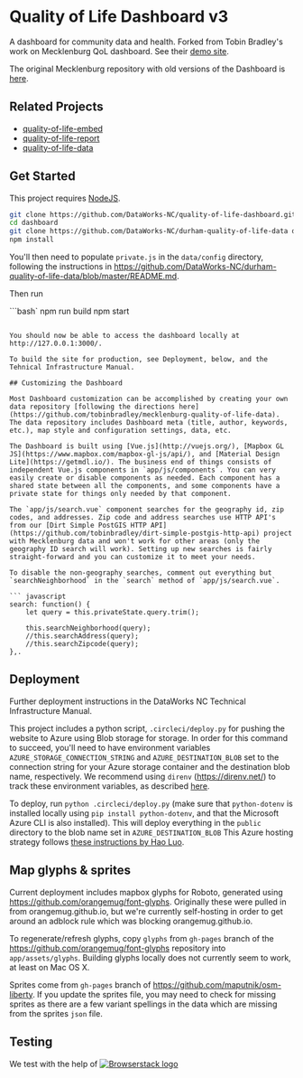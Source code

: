 # Quality of Life Dashboard v3

A dashboard for community data and health. Forked from Tobin Bradley's work on Mecklenburg QoL dashboard. See their [demo site](http://mcmap.org/qol-dev).

The original Mecklenburg repository with old versions of the Dashboard is [here](https://github.com/tobinbradley/Mecklenburg-County-Quality-of-Life-Dashboard).

## Related Projects

*   [quality-of-life-embed](https://github.com/tobinbradley/quality-of-life-embed)
*   [quality-of-life-report](https://github.com/tobinbradley/quality-of-life-report)
*   [quality-of-life-data](https://github.com/DataWorks-NC/durham-quality-of-life-data)

## Get Started

This project requires [NodeJS](https://nodejs.org).

``` bash
git clone https://github.com/DataWorks-NC/quality-of-life-dashboard.git dashboard
cd dashboard
git clone https://github.com/DataWorks-NC/durham-quality-of-life-data data
npm install
```

You'll then need to populate `private.js` in the `data/config` directory, following the instructions in https://github.com/DataWorks-NC/durham-quality-of-life-data/blob/master/README.md.

Then run

```bash`
npm run build
npm start
```

You should now be able to access the dashboard locally at http://127.0.0.1:3000/.

To build the site for production, see Deployment, below, and the Tehnical Infrastructure Manual.

## Customizing the Dashboard

Most Dashboard customization can be accomplished by creating your own data repository [following the directions here](https://github.com/tobinbradley/mecklenburg-quality-of-life-data). The data repository includes Dashboard meta (title, author, keywords, etc.), map style and configuration settings, data, etc.

The Dashboard is built using [Vue.js](http://vuejs.org/), [Mapbox GL JS](https://www.mapbox.com/mapbox-gl-js/api/), and [Material Design Lite](https://getmdl.io/). The business end of things consists of independent Vue.js components in `app/js/components`. You can very easily create or disable components as needed. Each component has a shared state between all the components, and some components have a private state for things only needed by that component.

The `app/js/search.vue` component searches for the geography id, zip codes, and addresses. Zip code and address searches use HTTP API's from our [Dirt Simple PostGIS HTTP API](https://github.com/tobinbradley/dirt-simple-postgis-http-api) project with Mecklenburg data and won't work for other areas (only the geography ID search will work). Setting up new searches is fairly straight-forward and you can customize it to meet your needs.

To disable the non-geography searches, comment out everything but `searchNeighborhood` in the `search` method of `app/js/search.vue`.

``` javascript
search: function() {
    let query = this.privateState.query.trim();

    this.searchNeighborhood(query);
    //this.searchAddress(query);
    //this.searchZipcode(query);
},.
```

## Deployment

Further deployment instructions in the DataWorks NC Technical Infrastructure Manual.

This project includes a python script, `.circleci/deploy.py` for pushing the website to Azure using Blob storage for storage.
In order for this command to succeed, you'll need to have environment variables `AZURE_STORAGE_CONNECTION_STRING` and `AZURE_DESTINATION_BLOB` set to the connection string for your Azure storage container and the destination blob name, respectively. We recommend using `direnv` (https://direnv.net/) to track
these environment variables, as described [here](https://www.taos.com/using-multiple-accounts-aws-cli-direnv/).

To deploy, run `python .circleci/deploy.py` (make sure that `python-dotenv` is installed locally using `pip install python-dotenv`, and that the Microsoft Azure CLI is also installed). This will deploy everything in the `public` directory to the blob name set in `AZURE_DESTINATION_BLOB` This Azure hosting strategy follows [these instructions by Hao Luo](https://blog.lifeishao.com/2017/05/24/serving-your-static-sites-with-azure-blob-and-cdn).

## Map glyphs & sprites

Current deployment includes mapbox glyphs for Roboto, generated using https://github.com/orangemug/font-glyphs. Originally these were pulled in from orangemug.github.io, but we're
currently self-hosting in order to get around an adblock rule which was blocking orangemug.github.io.

To regenerate/refresh glyphs, copy `glyphs` from `gh-pages` branch of the https://github.com/orangemug/font-glyphs repository into `app/assets/glyphs`. Building glyphs locally does not currently seem to work, at least on Mac OS X.

Sprites come from `gh-pages` branch of https://github.com/maputnik/osm-liberty. If you update the sprites file, you may need to check for missing sprites as there are a few variant spellings in the data which are missing from the sprites `json` file.


## Testing

We test with the help of [![Browserstack logo](https://raw.githubusercontent.com/DataWorks-NC/quality-of-life-dashboard/master/app/assets/img/browserstack-logo.png)](https://browserstack.com/)
